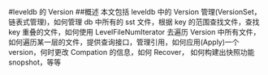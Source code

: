 #leveldb 的 Version
##概述
本文包括 leveldb 中的 Version 管理(VersionSet，链表式管理)，如何管理 db 中所有的 sst 文件，根据 key 的范围查找文件，查找 key 重叠的文件，如何使用 LevelFileNumIterator 去遍历 Version 中所有文件，如何遍历某一层的文件，提供查询接口，管理引用，如何应用(Apply)一个 version，何时更改 Compation 的信息，如何 Recover，
如何构建出快照功能 snopshot，等等